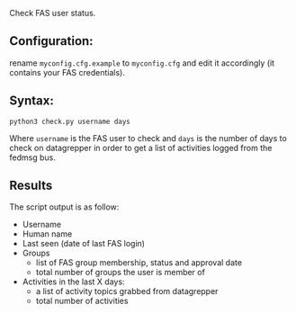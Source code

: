 Check FAS user status.

## Configuration:
rename `myconfig.cfg.example` to `myconfig.cfg` and edit it accordingly (it contains your FAS credentials).

## Syntax:
`python3 check.py username days`

Where `username` is the FAS user to check and `days` is the number of days to check on datagrepper in order to
get a list of activities logged from the fedmsg bus.

## Results
The script output is as follow:

* Username
* Human name
* Last seen (date of last FAS login)
* Groups
    * list of FAS group membership, status and approval date
    * total number of groups the user is member of
* Activities in the last X days:
    * a list of activity topics grabbed from datagrepper
    * total number of activities
